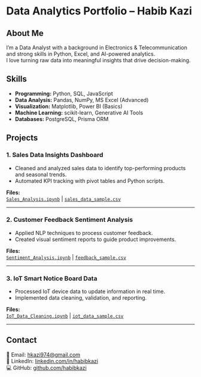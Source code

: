 
# Data Analytics Portfolio – Habib Kazi

## About Me
I’m a Data Analyst with a background in Electronics & Telecommunication and strong skills in Python, Excel, and AI-powered analytics.  
I love turning raw data into meaningful insights that drive decision-making.

## Skills
- **Programming:** Python, SQL, JavaScript
- **Data Analysis:** Pandas, NumPy, MS Excel (Advanced)
- **Visualization:** Matplotlib, Power BI (Basics)
- **Machine Learning:** scikit-learn, Generative AI Tools
- **Databases:** PostgreSQL, Prisma ORM

## Projects

### 1. Sales Data Insights Dashboard
- Cleaned and analyzed sales data to identify top-performing products and seasonal trends.
- Automated KPI tracking with pivot tables and Python scripts.

**Files:**  
[`Sales_Analysis.ipynb`](Sales_Data_Insights/Sales_Analysis.ipynb) | [`sales_data_sample.csv`](Sales_Data_Insights/sales_data_sample.csv)

---

### 2. Customer Feedback Sentiment Analysis
- Applied NLP techniques to process customer feedback.
- Created visual sentiment reports to guide product improvements.

**Files:**  
[`Sentiment_Analysis.ipynb`](Customer_Sentiment_Analysis/Sentiment_Analysis.ipynb) | [`feedback_sample.csv`](Customer_Sentiment_Analysis/feedback_sample.csv)

---

### 3. IoT Smart Notice Board Data
- Processed IoT device data to update information in real time.
- Implemented data cleaning, validation, and reporting.

**Files:**  
[`IoT_Data_Cleaning.ipynb`](IoT_Data_Project/IoT_Data_Cleaning.ipynb) | [`iot_data_sample.csv`](IoT_Data_Project/iot_data_sample.csv)

---

## Contact
📧 Email: hkazi974@gmail.com  
🔗 LinkedIn: [linkedin.com/in/habibkazi](https://linkedin.com/in/habibkazi)  
💻 GitHub: [github.com/habibkazi](https://github.com/habibkazi)
